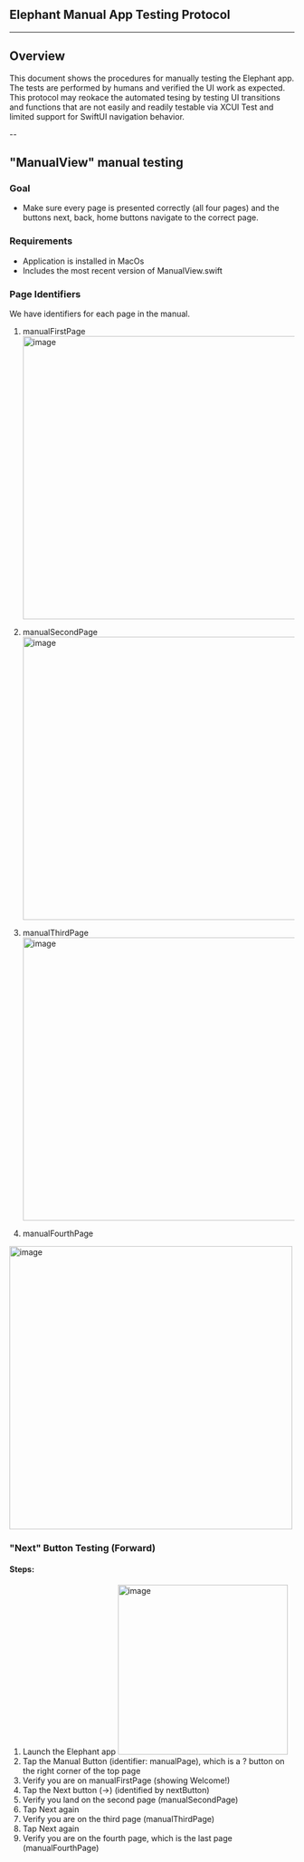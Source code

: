 ## Elephant Manual App Testing Protocol

---

## Overview
This document shows the procedures for manually testing the Elephant app. The tests are performed by humans and verified the UI work as expected. This protocol may reokace the automated tesing 
by testing UI transitions and functions that are not easily and readily testable via XCUI Test and limited support for SwiftUI navigation behavior.

--

## "ManualView" manual testing

### Goal
- Make sure every page is presented correctly (all four pages) and the buttons next, back, home buttons navigate to the correct page.

### Requirements
- Application is installed in MacOs
- Includes the most recent version of ManualView.swift




### Page Identifiers
We have identifiers for each page in the manual.

1. manualFirstPage
   <img width="500" alt="image" src="https://github.com/user-attachments/assets/30480a2d-9841-410f-bbcb-5cdfc0af299f" />

2. manualSecondPage
   <img width="500" alt="image" src="https://github.com/user-attachments/assets/cb1260ca-2ca7-4ffd-844a-a0699c6b1e1f" />

3. manualThirdPage
   <img width="500" alt="image" src="https://github.com/user-attachments/assets/0e880dde-9b09-455b-b9ad-9842785abe98" />

4. manualFourthPage
  <img width="500" alt="image" src="https://github.com/user-attachments/assets/daec1fbf-4056-46af-9040-cc7f01f49762" />

### "Next" Button Testing (Forward)

#### Steps:

1. Launch the Elephant app
   <img width="300" alt="image" src="https://github.com/user-attachments/assets/3bfe739d-9293-456c-97ee-cea21a656048" />
3. Tap the Manual Button (identifier: manualPage), which is a ? button on the right corner of the top page
4. Verify you are on manualFirstPage (showing Welcome!)
5. Tap the Next button (->) (identified by nextButton)
6. Verify you land on the second page (manualSecondPage)
7. Tap Next again
8. Verify you are on the third page (manualThirdPage)
9. Tap Next again
10. Verify you are on the fourth page, which is the last page (manualFourthPage)


